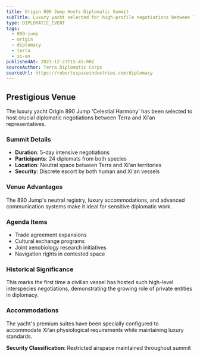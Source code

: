 ```yaml
---
title: Origin 890 Jump Hosts Diplomatic Summit
subTitle: Luxury yacht selected for high-profile negotiations between Terra and Xi'an
type: DIPLOMATIC_EVENT
tags:
  - 890-jump
  - origin
  - diplomacy
  - terra
  - xi-an
publishedAt: 2023-12-23T15:45:00Z
sourceAuthor: Terra Diplomatic Corps
sourceUrl: https://robertsspaceindustries.com/diplomacy
---
```


## Prestigious Venue

The luxury yacht Origin 890 Jump 'Celestial Harmony' has been selected to host crucial diplomatic negotiations between Terra and Xi'an representatives.

### Summit Details
- **Duration**: 5-day intensive negotiations
- **Participants**: 24 diplomats from both species
- **Location**: Neutral space between Terra and Xi'an territories
- **Security**: Discrete escort by both human and Xi'an vessels

### Venue Advantages
The 890 Jump's neutral registry, luxury accommodations, and advanced communication systems make it ideal for sensitive diplomatic work.

### Agenda Items
- Trade agreement expansions
- Cultural exchange programs
- Joint xenobiology research initiatives
- Navigation rights in contested space

### Historical Significance
This marks the first time a civilian vessel has hosted such high-level interspecies negotiations, demonstrating the growing role of private entities in diplomacy.

### Accommodations
The yacht's premium suites have been specially configured to accommodate Xi'an physiological requirements while maintaining luxury standards.

**Security Classification**: Restricted airspace maintained throughout summit